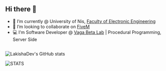 ## Hi there 👋

- 🌱 I’m currently @ University of Nis, [Faculty of Electronic Engineering](https://www.elfak.ni.ac.rs/)
- 👯 I’m looking to collaborate on [FiveM](https://fivem.net/)
- 💻 I’m Software Developer @ [Vaga Beta Lab](https://www.vagabeta.rs/) | Procedural Programming, Server Side
## 

![LakishaDev's GitHub stats](https://github-readme-stats.vercel.app/api?username=LakishaDev&count_private=true&theme=tokyonight&show_icons=true&hide_border=true&include_all_commits=true)

![STATS](https://github-readme-stats.vercel.app/api/top-langs/?username=LakishaDev&layout=compact&theme=tokyonight&hide_border=true)
